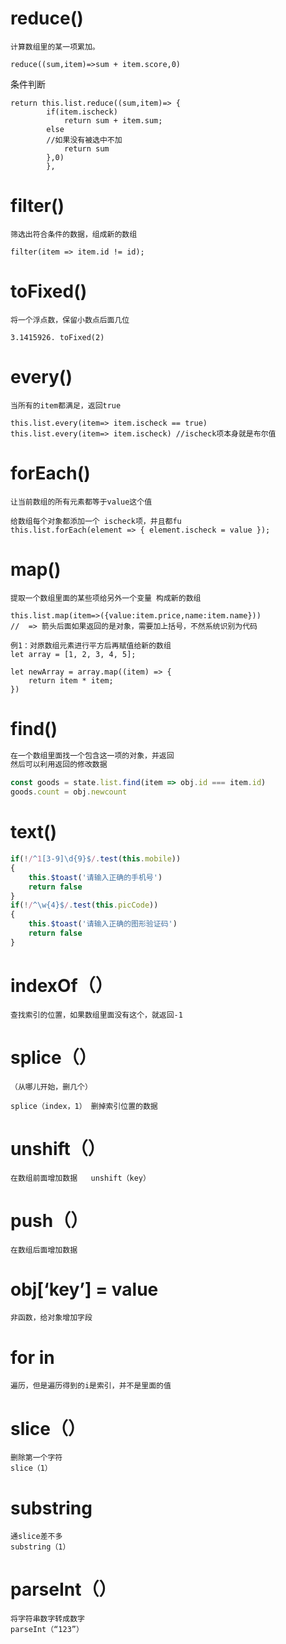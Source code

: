

# reduce()

```vue
计算数组里的某一项累加。

reduce((sum,item)=>sum + item.score,0) 
```
条件判断

```
return this.list.reduce((sum,item)=> {
        if(item.ischeck)
        	return sum + item.sum;
        else
        //如果没有被选中不加
        	return sum
        },0)
        },
```



# filter()

```
筛选出符合条件的数据，组成新的数组

filter(item => item.id != id);
```

# toFixed()

```vu
将一个浮点数，保留小数点后面几位

3.1415926. toFixed(2)  
```

# every()

```
当所有的item都满足，返回true

this.list.every(item=> item.ischeck == true)
this.list.every(item=> item.ischeck) //ischeck项本身就是布尔值
```

# forEach()

```
让当前数组的所有元素都等于value这个值

给数组每个对象都添加一个 ischeck项，并且都fu
this.list.forEach(element => { element.ischeck = value });
```

# map()

```
提取一个数组里面的某些项给另外一个变量 构成新的数组

this.list.map(item=>({value:item.price,name:item.name}))
//  => 箭头后面如果返回的是对象，需要加上括号，不然系统识别为代码

例1：对原数组元素进行平方后再赋值给新的数组
let array = [1, 2, 3, 4, 5];

let newArray = array.map((item) => {
    return item * item;
})
```



# find()

```js
在一个数组里面找一个包含这一项的对象，并返回
然后可以利用返回的修改数据

const goods = state.list.find(item => obj.id === item.id)
goods.count = obj.newcount
```

# text()

```js
if(!/^1[3-9]\d{9}$/.test(this.mobile))
{
	this.$toast('请输入正确的手机号')
	return false
}
if(!/^\w{4}$/.test(this.picCode))
{
	this.$toast('请输入正确的图形验证码')
	return false
}
```

# indexOf（）

```
查找索引的位置，如果数组里面没有这个，就返回-1
```

# splice（）

```
（从哪儿开始，删几个）

splice（index，1） 删掉索引位置的数据
```

# unshift（）

```
在数组前面增加数据   unshift（key）
```

# push（）

```
在数组后面增加数据
```

# obj[‘key’] = value

```
非函数，给对象增加字段
```

# for in

```
遍历，但是遍历得到的i是索引，并不是里面的值
```

# slice（）

```
删除第一个字符
slice（1）
```

# substring

```
通slice差不多
substring（1）
```

# parseInt（）

```
将字符串数字转成数字
parseInt（“123”）
```

